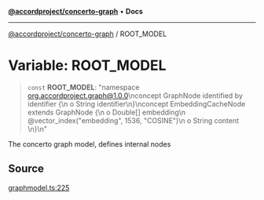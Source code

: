 [**@accordproject/concerto-graph**](../README.md) • **Docs**

***

[@accordproject/concerto-graph](../README.md) / ROOT\_MODEL

# Variable: ROOT\_MODEL

> `const` **ROOT\_MODEL**: "namespace org.accordproject.graph@1.0.0\nconcept GraphNode identified by identifier \{\n    o String identifier\n\}\nconcept EmbeddingCacheNode extends GraphNode \{\n    o Double\[\] embedding\n    @vector\_index(\"embedding\", 1536, \"COSINE\")\n    o String content  \n\}\n"

The concerto graph model, defines internal nodes

## Source

[graphmodel.ts:225](https://github.com/accordproject/lab-concerto-graph/blob/7f2e9294ea86dce21442f2458a6ff685a4437085/src/graphmodel.ts#L225)

